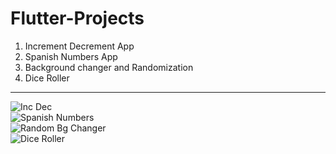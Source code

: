 # Flutter-Projects

1. Increment Decrement App
1. Spanish Numbers App
1. Background changer and Randomization
1. Dice Roller

----
![Inc Dec](https://github.com/Rahullkumr/Flutter_Projects/blob/main/1Incremnt_decremnt/6.gif)
<br>
![Spanish Numbers](https://github.com/Rahullkumr/Flutter_Projects/blob/main/2Spanish_Nos/spanishno.gif)
<br>
![Random Bg Changer](https://github.com/Rahullkumr/Flutter_Projects/blob/main/3Bg_Changer/bgc.gif)
<br>
![Dice Roller](https://github.com/Rahullkumr/Flutter_Projects/blob/main/4Dice_Roller/dice.gif)
<br>
